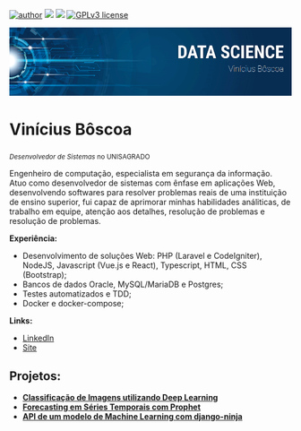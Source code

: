 [![author](https://img.shields.io/badge/author-virb30-blue.svg)](https://www.linkedin.com/in/carlosfab) [![](https://img.shields.io/badge/python-3.7+-blue.svg)](https://www.python.org/downloads/release/python-365/) [![](https://img.shields.io/packagist/php-v/laravel/laravel)](https://www.php.net/)
[![GPLv3 license](https://img.shields.io/badge/License-GPLv3-blue.svg)](http://perso.crans.org/besson/LICENSE.html) 

<p align="center">
  <img src="https://raw.githubusercontent.com/virb30/data_science/master/banner2.png" alt="Banner Data Science" />
</p>

# Vinícius Bôscoa
<sub>*Desenvolvedor de Sistemas* no UNISAGRADO</sub>

Engenheiro de computação, especialista em segurança da informação. Atuo como desenvolvedor de sistemas com ênfase em aplicações Web, desenvolvendo softwares para resolver problemas reais de uma instituição de ensino superior, fui capaz de aprimorar minhas habilidades análiticas, de trabalho em equipe, atenção aos detalhes, resolução de problemas e resolução de problemas.

**Experiência:**
* Desenvolvimento de soluções Web: PHP (Laravel e CodeIgniter), NodeJS, Javascript (Vue.js e React), Typescript, HTML, CSS (Bootstrap); 
* Bancos de dados Oracle, MySQL/MariaDB e Postgres;
* Testes automatizados e TDD;
* Docker e docker-compose;


**Links:**
* [LinkedIn](https://www.linkedin.com/in/viniciusboscoa)
* [Site](https://viniboscoa.dev)


## Projetos:

* **[Classificação de Imagens utilizando Deep Learning](https://github.com/virb30/data_science/blob/master/notebooks/009_EDS_Projeto_Fashion_MNIST.ipynb)**
* **[Forecasting em Séries Temporais com Prophet](https://github.com/virb30/data_science/blob/master/notebooks/010_Forecasting_em_S%C3%A9ries_Temporais.ipynb)**
* **[API de um modelo de Machine Learning com django-ninja](https://github.com/virb30/machine_learning_api)**




